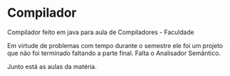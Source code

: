 # Compilador
 Compilador feito em java para aula de Compiladores - Faculdade
 
 Em virtude de problemas com tempo durante o semestre ele foi um projeto que não foi terminado faltando a parte final.
 Falta o Analisador Semântico.
 
 Junto está as aulas da matéria.